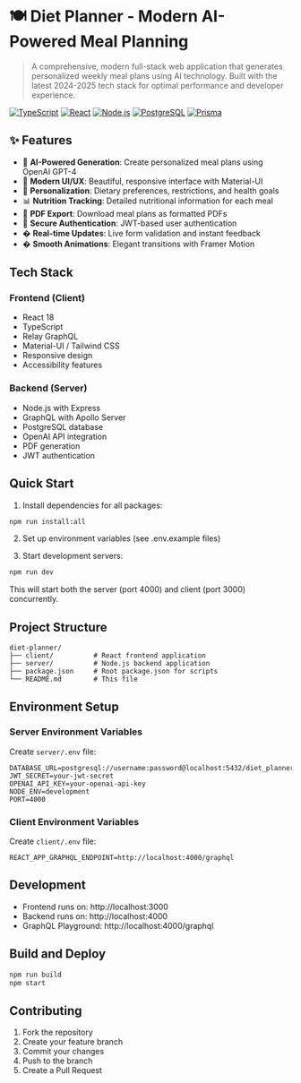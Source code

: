 # 🍽️ Diet Planner - Modern AI-Powered Meal Planning

> A comprehensive, modern full-stack web application that generates personalized weekly meal plans using AI technology. Built with the latest 2024-2025 tech stack for optimal performance and developer experience.

[![TypeScript](https://img.shields.io/badge/TypeScript-5.3+-blue?logo=typescript)](https://www.typescriptlang.org/)
[![React](https://img.shields.io/badge/React-18.2+-61dafb?logo=react)](https://reactjs.org/)
[![Node.js](https://img.shields.io/badge/Node.js-18+-green?logo=node.js)](https://nodejs.org/)
[![PostgreSQL](https://img.shields.io/badge/PostgreSQL-14+-blue?logo=postgresql)](https://www.postgresql.org/)
[![Prisma](https://img.shields.io/badge/Prisma-5.7+-2d3748?logo=prisma)](https://www.prisma.io/)

## ✨ Features

- 🤖 **AI-Powered Generation**: Create personalized meal plans using OpenAI GPT-4
- 📱 **Modern UI/UX**: Beautiful, responsive interface with Material-UI
- 🎯 **Personalization**: Dietary preferences, restrictions, and health goals
- 📊 **Nutrition Tracking**: Detailed nutritional information for each meal
- 📄 **PDF Export**: Download meal plans as formatted PDFs
- 🔐 **Secure Authentication**: JWT-based user authentication
- � **Real-time Updates**: Live form validation and instant feedback
- � **Smooth Animations**: Elegant transitions with Framer Motion

## Tech Stack

### Frontend (Client)
- React 18
- TypeScript
- Relay GraphQL
- Material-UI / Tailwind CSS
- Responsive design
- Accessibility features

### Backend (Server)
- Node.js with Express
- GraphQL with Apollo Server
- PostgreSQL database
- OpenAI API integration
- PDF generation
- JWT authentication

## Quick Start

1. Install dependencies for all packages:
```bash
npm run install:all
```

2. Set up environment variables (see .env.example files)

3. Start development servers:
```bash
npm run dev
```

This will start both the server (port 4000) and client (port 3000) concurrently.

## Project Structure

```
diet-planner/
├── client/          # React frontend application
├── server/          # Node.js backend application
├── package.json     # Root package.json for scripts
└── README.md        # This file
```

## Environment Setup

### Server Environment Variables
Create `server/.env` file:
```
DATABASE_URL=postgresql://username:password@localhost:5432/diet_planner
JWT_SECRET=your-jwt-secret
OPENAI_API_KEY=your-openai-api-key
NODE_ENV=development
PORT=4000
```

### Client Environment Variables
Create `client/.env` file:
```
REACT_APP_GRAPHQL_ENDPOINT=http://localhost:4000/graphql
```

## Development

- Frontend runs on: http://localhost:3000
- Backend runs on: http://localhost:4000
- GraphQL Playground: http://localhost:4000/graphql

## Build and Deploy

```bash
npm run build
npm start
```

## Contributing

1. Fork the repository
2. Create your feature branch
3. Commit your changes
4. Push to the branch
5. Create a Pull Request
